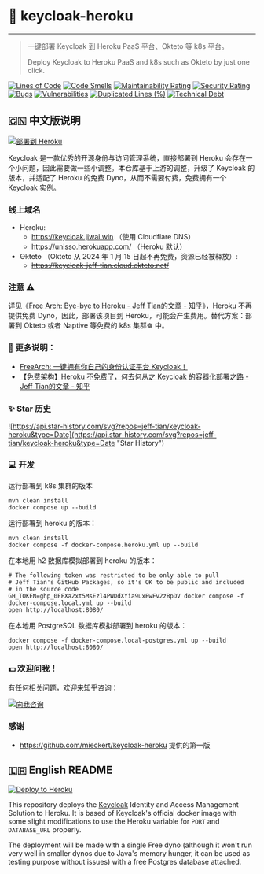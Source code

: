 # 🔑 keycloak-heroku

---

> 一键部署 Keycloak 到 Heroku PaaS 平台、Okteto 等 k8s 平台。
>
> Deploy Keycloak to Heroku PaaS and k8s such as Okteto by just one click.

[![Lines of Code](https://sonarcloud.io/api/project_badges/measure?project=Jeff-Tian_keycloak-heroku&metric=ncloc)](https://sonarcloud.io/summary/new_code?id=Jeff-Tian_keycloak-heroku)
[![Code Smells](https://sonarcloud.io/api/project_badges/measure?project=Jeff-Tian_keycloak-heroku&metric=code_smells)](https://sonarcloud.io/summary/new_code?id=Jeff-Tian_keycloak-heroku)
[![Maintainability Rating](https://sonarcloud.io/api/project_badges/measure?project=Jeff-Tian_keycloak-heroku&metric=sqale_rating)](https://sonarcloud.io/summary/new_code?id=Jeff-Tian_keycloak-heroku)
[![Security Rating](https://sonarcloud.io/api/project_badges/measure?project=Jeff-Tian_keycloak-heroku&metric=security_rating)](https://sonarcloud.io/summary/new_code?id=Jeff-Tian_keycloak-heroku)
[![Bugs](https://sonarcloud.io/api/project_badges/measure?project=Jeff-Tian_keycloak-heroku&metric=bugs)](https://sonarcloud.io/summary/new_code?id=Jeff-Tian_keycloak-heroku)
[![Vulnerabilities](https://sonarcloud.io/api/project_badges/measure?project=Jeff-Tian_keycloak-heroku&metric=vulnerabilities)](https://sonarcloud.io/summary/new_code?id=Jeff-Tian_keycloak-heroku)
[![Duplicated Lines (%)](https://sonarcloud.io/api/project_badges/measure?project=Jeff-Tian_keycloak-heroku&metric=duplicated_lines_density)](https://sonarcloud.io/summary/new_code?id=Jeff-Tian_keycloak-heroku)
[![Technical Debt](https://sonarcloud.io/api/project_badges/measure?project=Jeff-Tian_keycloak-heroku&metric=sqale_index)](https://sonarcloud.io/summary/new_code?id=Jeff-Tian_keycloak-heroku)

## 🇨🇳 中文版说明

[![部署到 Heroku](https://www.herokucdn.com/deploy/button.svg)](https://heroku.com/deploy)

Keycloak 是一款优秀的开源身份与访问管理系统，直接部署到 Heroku 会存在一个小问题，因此需要做一些小调整。本仓库基于上游的调整，升级了
Keycloak 的版本，并适配了 Heroku 的免费
Dyno，从而不需要付费，免费拥有一个 Keycloak 实例。

### 线上域名

- Heroku:
    - https://keycloak.jiwai.win （使用 Cloudflare DNS）
    - https://unisso.herokuapp.com/ （Heroku 默认）
- ~~Okteto~~ （Okteto 从 2024 年 1 月 15 日起不再免费，资源已经被释放）:
    - ~~https://keycloak-jeff-tian.cloud.okteto.net/~~

### 注意 ⚠️

详见《[Free Arch: Bye-bye to Heroku - Jeff Tian的文章 - 知乎](https://zhuanlan.zhihu.com/p/567187898)》，Heroku 不再提供免费
Dyno，因此，部署该项目到 Heroku，可能会产生费用。替代方案：部署到 Okteto 或者 Naptive 等免费的 k8s 集群☸️ 中。

### 📃 更多说明：

- [FreeArch: 一键拥有你自己的身份认证平台 Keycloak！
  ](https://zhuanlan.zhihu.com/p/554534245)
- [【免费架构】Heroku 不免费了，何去何从之 Keycloak 的容器化部署之路 - Jeff Tian的文章 - 知乎](https://zhuanlan.zhihu.com/p/611823061)

### ✨ Star 历史

![https://api.star-history.com/svg?repos=jeff-tian/keycloak-heroku&type=Date](https://api.star-history.com/svg?repos=jeff-tian/keycloak-heroku&type=Date "Star History")

### 💻 开发

运行部署到 k8s 集群的版本

```shell
mvn clean install
docker compose up --build
```

运行部署到 heroku 的版本：

```shell
mvn clean install
docker compose -f docker-compose.heroku.yml up --build
```

在本地用 h2 数据库模拟部署到 heroku 的版本：

```shell
# The following token was restricted to be only able to pull
# Jeff Tian's GitHub Packages, so it's OK to be public and included
# in the source code
GH_TOKEN=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 docker compose -f docker-compose.local.yml up --build
open http://localhost:8080/
```

在本地用 PostgreSQL 数据库模拟部署到 heroku 的版本：

```shell
docker compose -f docker-compose.local-postgres.yml up --build
open http://localhost:8080/
```

### 💵 欢迎问我！

有任何相关问题，欢迎来知乎咨询：

<a href="https://www.zhihu.com/consult/people/1073548674713423872" target="blank"><img src="https://first-go-vercel.vercel.app/api/dynamicimage" alt="向我咨询"/></a>

### 感谢

- https://github.com/mieckert/keycloak-heroku 提供的第一版

## 🇱🇷 English README

[![Deploy to Heroku](https://www.herokucdn.com/deploy/button.svg)](https://heroku.com/deploy)

This repository deploys the [Keycloak](https://www.keycloak.org) Identity and Access Management Solution
to Heroku. It is based of Keycloak's official docker image with some slight modifications to use the
Heroku variable for `PORT` and `DATABASE_URL` properly.

The deployment will be made with a single Free dyno (although it won't run very well in smaller dynos
due to Java's memory hunger, it can be used as testing purpose without issues) with a free Postgres database attached.
